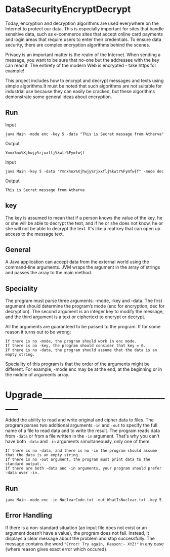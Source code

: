 # DataSecurityEncryptDecrypt
Today, encryption and decryption algorithms are used everywhere on the Internet to protect our data. This is especially important for sites that handle sensitive data, such as e-commerce sites that accept online card payments and login areas that require users to enter their credentials. To ensure data security, there are complex encryption algorithms behind the scenes.

Privacy is an important matter is the realm of the Internet. When sending a message, you want to be sure that no-one but the addressee with the key can read it. The entirety of the modern Web is encrypted - take https for example!

This project includes how to encrypt and decrypt messages and texts using simple algorithms.It must be noted that such algorithms are not suitable for industrial use because they can easily be cracked, but these algorithms demonstrate some general ideas about encryption.

## Run

Input 

    java Main -mode enc -key 5 -data "This is Secret message from Atharva" 

Output  
    
    Ymnx%nx%Xjhwjy%rjxxflj%kwtr%Fymfw{f

Input
    
    java Main -key 5 -data "Ymnx%nx%Xjhwjy%rjxxflj%kwtr%Fymfw{f" -mode dec

Output
    
    This is Secret message from Atharva

## key
The key is assumed to mean that if a person knows the value of the key, he or she will be able to decrypt the text, and if he or she does not know, he or she will not be able to decrypt the text. It's like a real key that can open up access to the message text.


## General
A Java application can accept data from the external world using the command-line arguments. JVM wraps the argument in the array of strings and passes the array to the main method.

## Speciality
The program must parse three arguments: -mode, -key and -data. The first argument should determine the program’s mode (enc for encryption, dec for decryption). The second argument is an integer key to modify the message, and the third argument is a text or ciphertext to encrypt or decrypt.

All the arguments are guaranteed to be passed to the program. If for some reason it turns out to be wrong:

    If there is no -mode, the program should work in enc mode.
    If there is no -key, the program should consider that key = 0.
    If there is no -data, the program should assume that the data is an empty string.
Speciality of this program is that the order of the arguments might be different. For example, -mode enc may be at the end, at the beginning or in the middle of arguments array.

# Upgrade________________________________
Added the ability to read and write original and cipher data to files. The program parses two additional arguments `-in` and `-out` to specify the full name of a file to read data and to write the result.
The program reads data from `-data` or from a file written in the `-in` argument. That's why you can't have both `-data` and `-in` arguments simultaneously, only one of them.

    If there is no -data, and there is no -in the program should assume that the data is an empty string.
    If there is no -out argument, the program must print data to the standard output.
    If there are both -data and -in arguments, your program should prefer -data over -in.
  
## Run
    java Main -mode enc -in NuclearCode.txt -out WhatIsNuclear.txt -key 5  

## Error Handling
If there is a non-standard situation (an input file does not exist or an argument doesn’t have a value), the program does not fail. Instead, it displays a clear message about the problem and stop successfully. The message contains the word ```"Error! Try again, Reason:- XYZ!"``` in any case {where reason gives exact error which occured}.
   
